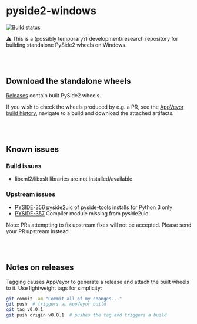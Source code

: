 # pyside2-windows

[![Build status](https://ci.appveyor.com/api/projects/status/fhgrc83ql9w09kei/branch/master?svg=true)](https://ci.appveyor.com/project/fredrikaverpil/pyside2-windows/branch/master)

:warning: This is a (possibly temporary?) development/research repository for building standalone PySide2 wheels on Windows.

<br><br>


## Download the standalone wheels

[Releases](https://github.com/fredrikaverpil/pyside2-windows/releases) contain built PySide2 wheels.

If you wish to check the wheels produced by e.g. a PR, see the [AppVeyor build history](https://ci.appveyor.com/project/fredrikaverpil/pyside2-windows/history), navigate to a build and download the attached artifacts.

<br><br>


## Known issues

### Build issues
- libxml2/libxslt libraries are not installed/available

### Upstream issues
- [PYSIDE-356](https://bugreports.qt.io/browse/PYSIDE-356) pyside2uic of pyside-tools installs for Python 3 only
- [PYSIDE-357](https://bugreports.qt.io/browse/PYSIDE-357) Compiler module missing from pyside2uic

Note: PRs attempting to fix upstream fixes will not be accepted. Please send your PR upstream instead.

<br><br>


## Notes on releases

Tagging causes AppVeyor to generate a release and attach the built wheels to it. Use lightweight tags for simplicity:

```bash
git commit -am "Commit all of my changes..."
git push  # triggers an AppVeyor build
git tag v0.0.1
git push origin v0.0.1  # pushes the tag and triggers a build
```
